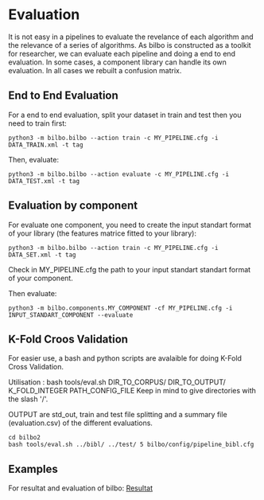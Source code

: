 # Evaluation


It is not easy in a pipelines to evaluate the revelance of each algorithm and the relevance of a series of algorithms. As bilbo is constructed as a toolkit for researcher, we can evaluate each pipeline and doing a end to end evaluation. In some cases, a component library can handle its own evaluation. In all cases we rebuilt a confusion matrix.

## End to End Evaluation

For a end to end evaluation, split your dataset in train and test then you need to train first:
```
python3 -m bilbo.bilbo --action train -c MY_PIPELINE.cfg -i DATA_TRAIN.xml -t tag
```

Then, evaluate:
```
python3 -m bilbo.bilbo --action evaluate -c MY_PIPELINE.cfg -i DATA_TEST.xml -t tag
```

## Evaluation by component

For evaluate one component, you need to create the input standart format of your library (the features matrice fitted to your library):

```
python3 -m bilbo.bilbo --action train -c MY_PIPELINE.cfg -i DATA_SET.xml -t tag
```

Check in MY_PIPELINE.cfg the path to your input standart standart format of your component.


Then evaluate:

```
python3 -m bilbo.components.MY_COMPONENT -cf MY_PIPELINE.cfg -i INPUT_STANDART_COMPONENT --evaluate
```

## K-Fold Croos Validation

For easier use, a bash and python scripts are avalaible for doing K-Fold Cross Validation.

Utilisation : bash tools/eval.sh DIR_TO_CORPUS/  DIR_TO_OUTPUT/ K_FOLD_INTEGER PATH_CONFIG_FILE
Keep in mind to give directories with the slash  '/'.

OUTPUT are std_out, train and test file splitting and a summary file (evaluation.csv) of the different evaluations.


```
cd bilbo2
bash tools/eval.sh ../bibl/ ../test/ 5 bilbo/config/pipeline_bibl.cfg
```

## Examples

For resultat and evaluation of bilbo: [Resultat](scores.html) 


